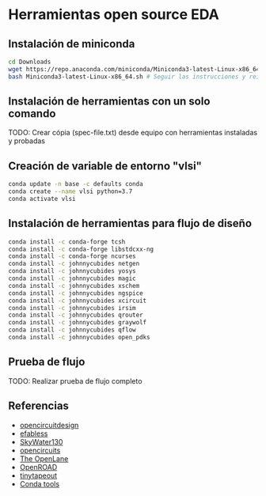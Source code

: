 # Herramientas open source EDA

## Instalación de miniconda

```bash
cd Downloads
wget https://repo.anaconda.com/miniconda/Miniconda3-latest-Linux-x86_64.sh
bash Miniconda3-latest-Linux-x86_64.sh # Seguir las instrucciones y reiniciar la terminal
```

## Instalación de herramientas con un solo comando

TODO: Crear cópia (spec-file.txt) desde equipo con herramientas instaladas y probadas

## Creación de variable de entorno "vlsi"

```bash
conda update -n base -c defaults conda
conda create --name vlsi python=3.7
conda activate vlsi
```

## Instalación de herramientas para flujo de diseño

```bash
conda install -c conda-forge tcsh
conda install -c conda-forge libstdcxx-ng
conda install -c conda-forge ncurses
conda install -c johnnycubides netgen
conda install -c johnnycubides yosys
conda install -c johnnycubides magic
conda install -c johnnycubides xschem
conda install -c johnnycubides ngspice
conda install -c johnnycubides xcircuit
conda install -c johnnycubides irsim
conda install -c johnnycubides qrouter
conda install -c johnnycubides graywolf
conda install -c johnnycubides qflow
conda install -c johnnycubides open_pdks
```

## Prueba de flujo

TODO: Realizar prueba de flujo completo

## Referencias

* [opencircuitdesign](http://opencircuitdesign.com/)
* [efabless](https://efabless.com/universities)
* [SkyWater130](https://skywater-pdk.readthedocs.io/en/main/)
* [opencircuits](https://opencircuits.com/)
* [The OpenLane](https://openlane.readthedocs.io/en/latest/index.html)
* [OpenROAD](https://theopenroadproject.org/)
* [tinytapeout](https://tinytapeout.com/)
* [Conda tools](https://anaconda.org/johnnycubides/repo)
